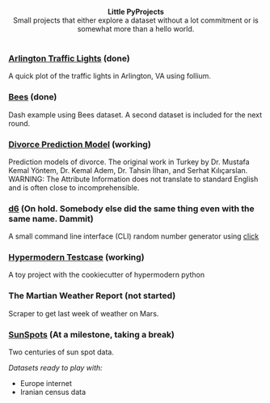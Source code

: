 
<p align="center">
<b>Little PyProjects</b><br>
Small projects that either explore a dataset without a lot commitment or is somewhat more than a hello world.  <br><br>
</p>

### [Arlington Traffic Lights](https://github.com/hrokr/little-pyprojects/tree/main/Arlington_Traffic_Cameras) (done)
A quick plot of the traffic lights in Arlington, VA using follium. 


### [Bees](images/updated_events.png) (done)
Dash example using Bees dataset. A second dataset is included for the next round.

### [Divorce Prediction Model](https://github.com/hrokr/little-pyprojects/tree/main/Divorce) (working)
Prediction models of divorce. The original work in Turkey by Dr. Mustafa Kemal Yöntem, Dr. Kemal Adem, Dr. Tahsin İlhan, and Serhat Kılıçarslan.
WARNING: The Attribute Information does not translate to standard English and is often close to incomprehensible.

### [d6](https://github.com/hrokr/little-pyprojects/tree/main/d6) (On hold. Somebody else did the same thing even with the same name. Dammit)
A small command line interface (CLI) random number generator using [click](https://click.palletsprojects.com/en/8.0.x/quickstart/#basic-concepts-creating-a-command)

### [Hypermodern Testcase](https://github.com/hrokr/little-pyprojects/tree/main/hypermodern-testcase) (working)
A toy project with the cookiecutter of hypermodern python

### The Martian Weather Report (not started)
Scraper to get last week of weather on Mars.

### [SunSpots](https://github.com/hrokr/SunSpots) (At a milestone, taking a break)
Two centuries of sun spot data.

*Datasets ready to play with:*

* Europe internet 
* Iranian census data

